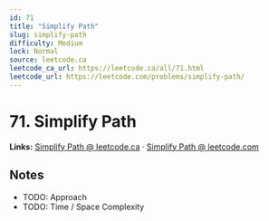 ```yaml
--- 
id: 71
title: "Simplify Path"
slug: simplify-path
difficulty: Medium
lock: Normal
source: leetcode.ca
leetcode_ca_url: https://leetcode.ca/all/71.html
leetcode_url: https://leetcode.com/problems/simplify-path/
---
```


# 71. Simplify Path

**Links:** [Simplify Path @ leetcode.ca](https://leetcode.ca/all/71.html) · [Simplify Path @ leetcode.com](https://leetcode.com/problems/simplify-path/)

## Notes
- TODO: Approach
- TODO: Time / Space Complexity
